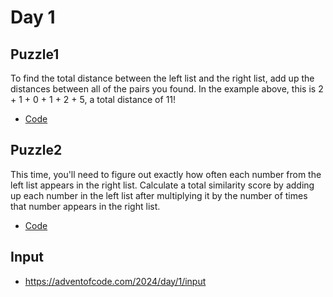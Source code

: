 # Day 1

## Puzzle1
To find the total distance between the left list and the right list, add up the distances between all of the pairs you found. In the example above, this is 2 + 1 + 0 + 1 + 2 + 5, a total distance of 11!

* [Code](./puzzle1.py)

## Puzzle2
This time, you'll need to figure out exactly how often each number from the left list appears in the right list. Calculate a total similarity score by adding up each number in the left list after multiplying it by the number of times that number appears in the right list.

* [Code](./puzzle2.py)

## Input
* https://adventofcode.com/2024/day/1/input
